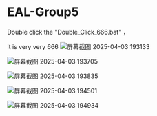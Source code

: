 # EAL-Group5

Double click the "Double_Click_666.bat" ，

it is very very 666
![屏幕截图 2025-04-03 193133](https://github.com/user-attachments/assets/f4c2923d-5b71-4fdf-94ae-fce5df45f279)

![屏幕截图 2025-04-03 193705](https://github.com/user-attachments/assets/26db6acb-e288-499b-b9ec-3ab6ab4310c2)

![屏幕截图 2025-04-03 193835](https://github.com/user-attachments/assets/b21e5087-79ab-4b30-ba34-56885b571388)

![屏幕截图 2025-04-03 194501](https://github.com/user-attachments/assets/77035172-a2a6-4b58-9ffc-f1353693cb08)

![屏幕截图 2025-04-03 194934](https://github.com/user-attachments/assets/d23d69f8-4c6c-41cc-bda1-27f0c6490707)
